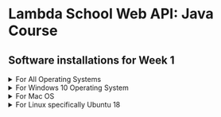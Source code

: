 # Lambda School Web API: Java Course 
## Software installations for Week 1 

<details><summary>For All Operating Systems</summary>
<p>

### To be done after installing the software for your specific operating system



```python
print("hello world!")
```

</p>
</details>

<details><summary>For Windows 10 Operating System</summary>
<p>

### Install JDK Version 11 on a Windows 10 based computer

[![Video to Install JDK](http://img.youtube.com/vi/XQfRnglIcYE/0.jpg)](http://www.youtube.com/watch?v=XQfRnglIcYE)

```The basic steps to installing the software are:

* Download and install the Windows software from:  
https://www.oracle.com/technetwork/java/javase/downloads/jdk11-downloads-5066655.html

Note that you have to accept the licensing agreement before you can download the software
* add to environment variable JAVA_HOME C:\Program Files\Java\jdk-11.0.2
* add to path C:\Program Files\Java\jdk-11.0.2\bin

To test the installation
* java -version
* javac -version
```

### Install the Sublime Text Editor on a Windows 10 based computer

[![Video to Install Sublime](http://img.youtube.com/vi/Rk6sm0i2luE/0.jpg)](http://www.youtube.com/watch?v=Rk6sm0i2luE)

```Download and install the Windows software from    
https://www.sublimetext.com/
```

</p>
</details>

<details><summary>For Mac OS</summary>
<p>

### To be done after installing the software for your specific operating system

```python
print("hello world!")
```

</p>
</details>

<details><summary>For Linux specifically Ubuntu 18</summary>
<p>

### To be done after installing the software for your specific operating system

```python
print("hello world!")
```

</p>
</details>
